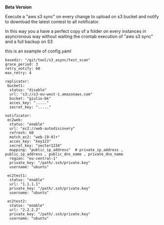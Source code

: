 **Beta Version**

Execute a "aws s3 sync" on every change to upload on s3 bucket and notify to download the latest contest to all notificator.

In this way you a have a perfect copy of a folder on every instances in asyncronous way without waiting the crontab execution of "aws s3 sync" and a full backup on S3


this is an example of config.yaml

	basedir: "/git/tool/s3_async/test_scan"
	grace_period: 3
	retry_notify: 60
	max_retry: 4

	replicator:
	 bucket1:
	  status: "disable"
	  url: "s3://s3-eu-west-1.amazonaws.com"
	  bucket: "giulio-bk"
	  acces_key: "....."
	  secret_key: "....."

	notificator:
	 ec2web:
	  status: "enable"
	  url: "ec2://web-autodiscovery"
	  refresh: 60
	  match_ec2: "web-[0-9]+"
	  acces_key: "key123"
	  secret_key: "secter1234"
  	  mapping: "public_ip_address"  # private_ip_address , public_ip_address , public_dns_name , private_dns_name 
      region: "eu-central-1"
      private_key: "/path/.ssh/private.key"
      username: "ubuntu"

	 ec2test1:
	  status: "enable"
	  url: "1.1.1.1"
	  private_key: "/path/.ssh/private.key"
	  username: "ubuntu"

	 ec2test2:
	  status: "enable"
	  url: "2.2.2.2"
	  private_key: "/path/.ssh/private.key"
	  username: "ubuntu"







